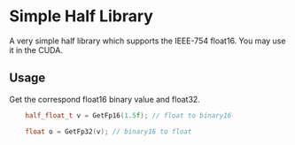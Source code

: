 # Simple Half Library

A very simple half library which supports the IEEE-754 float16. You may use it in the CUDA.

## Usage

Get the correspond float16 binary value and float32.

```cpp
    half_float_t v = GetFp16(1.5f); // float to binary16

    float o = GetFp32(v); // binary16 to float
```


